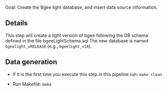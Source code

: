 Goal: Create the Bgee light database, and insert data source information.

## Details

This step will create a light version of bgee following the DB schema defined in the file bgeeLightSchema.sql 
The new database is named `bgeelight_vRELEASE` (e.g., `bgeelight_v14`).

## Data generation

* If it is the first time you execute this step in this pipeline run: `make clean`

* Run Makefile: `make`


